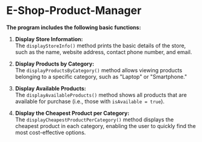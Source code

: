 # E-Shop-Product-Manager

**The program includes the following basic functions:**  

1. **Display Store Information:**  
   The `displayStoreInfo()` method prints the basic details of the store, such as the name, website address, contact phone number, and email.  

2. **Display Products by Category:**  
   The `displayProductsByCategory()` method allows viewing products belonging to a specific category, such as "Laptop" or "Smartphone."  

3. **Display Available Products:**  
   The `displayAvailableProducts()` method shows all products that are available for purchase (i.e., those with `isAvailable = true`).  

4. **Display the Cheapest Product per Category:**  
   The `displayCheapestProductPerCategory()` method displays the cheapest product in each category, enabling the user to quickly find the most cost-effective options.
